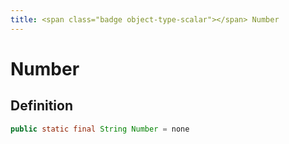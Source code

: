 ```yaml
---
title: <span class="badge object-type-scalar"></span> Number
---
```

# <span class="badge object-type-scalar"></span> Number

## Definition

```java
public static final String Number = none
```
